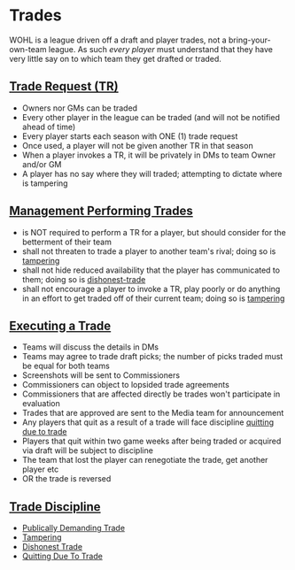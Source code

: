 # Trades

WOHL is a league driven off a draft and player trades, not a bring-your-own-team league. As such _every player_ must understand that they have very little say on to which team they get drafted or traded.

## [Trade Request (TR)](#trade-request)
- Owners nor GMs can be traded
- Every other player in the league can be traded (and will not be notified ahead of time)
- Every player starts each season with ONE (1) trade request
- Once used, a player will not be given another TR in that season
- When a player invokes a TR, it will be privately in DMs to team Owner and/or GM
- A player has no say where they will traded; attempting to dictate where is tampering

## [Management Performing Trades](#management-performing-trades)
- is NOT required to perform a TR for a player, but should consider for the betterment of their team
- shall not threaten to trade a player to another team's rival; doing so is [tampering](trades.md#tampering)
- shall not hide reduced availability that the player has communicated to them; doing so is [dishonest-trade](trades.md#dishonest-trade)
- shall not encourage a player to invoke a TR, play poorly or do anything in an effort to get traded off of their current team; doing so is [tampering](trades.md#tamperting)

## [Executing a Trade](#executing-a-trade)
- Teams will discuss the details in DMs
- Teams may agree to trade draft picks; the number of picks traded must be equal for both teams
- Screenshots will be sent to Commissioners
- Commissioners can object to lopsided trade agreements
- Commissioners that are affected directly be trades won't participate in evaluation
- Trades that are approved are sent to the Media team for announcement
- Any players that quit as a result of a trade will face discipline [quitting due to trade](trades.md#quitting-due-to-trade)
- Players that quit within two game weeks after being traded or acquired via draft will be subject to discipline
- The team that lost the player can renegotiate the trade, get another player etc
- OR the trade is reversed

## [Trade Discipline](#trade-discipline)
- [Publically Demanding Trade](discipline.md#publically-demanding-trade)
- [Tampering](discipline.md#tampering)
- [Dishonest Trade](discipline.md#dishonest-trade)
- [Quitting Due To Trade](discipline.md#quitting-due-to-trade)
